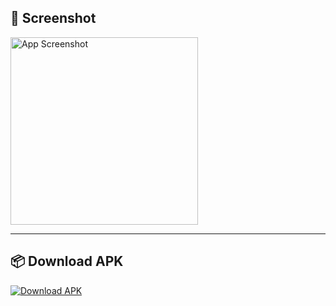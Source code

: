 


## 📱 Screenshot

<img src="https://yourdomain.com/path-to-screenshot.png" alt="App Screenshot" width="300"/>

---

## 📦 Download APK

<a href="https://github.com/Mohammedalyazidi/-/blob/e0ab4a3d4a518bd980def4194ad0f3c427c14d4a/%D9%83%D8%A7%D8%B4%D9%81%20%D9%83%D9%87%D8%B1%D8%A8%D8%A7%D8%A1.apk" download>
  <img src="https://img.shields.io/badge/Download-APK-blue?style=for-the-badge&logo=android" alt="Download APK"/>
</a>
